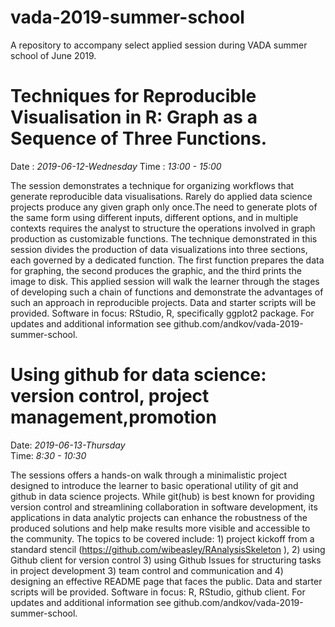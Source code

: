 # vada-2019-summer-school
A repository to accompany select applied session during VADA summer school of June 2019.

# Techniques for Reproducible Visualisation in R: Graph as a Sequence of Three Functions. 
Date : _2019-06-12-Wednesday_
Time : _13:00 - 15:00_

The session demonstrates a technique for organizing workflows that generate reproducible data visualisations. Rarely do applied data science projects produce any given graph only once.The need to generate plots of the same form using different inputs, different options, and in multiple contexts requires the analyst to structure the operations involved in graph production as customizable functions. The technique demonstrated in this session divides the production of data visualizations into three sections, each governed by a dedicated function. The first function prepares the data for graphing, the second produces the graphic, and the third prints the image to disk. This applied session will walk the learner through the stages of developing such a chain of functions and demonstrate the advantages of such an approach in reproducible projects. Data and starter scripts will be provided. Software in focus: RStudio, R, specifically ggplot2 package. For updates and additional information see github.com/andkov/vada-2019-summer-school.

# Using github for data science:  version control, project management,promotion  
Date: _2019-06-13-Thursday_  
Time: _8:30 - 10:30_  

The sessions offers a hands-on walk through a minimalistic project designed to introduce the learner to basic operational utility of git and github in data science projects. While git(hub) is best known for providing version control and streamlining collaboration in software development, its applications in data analytic projects can enhance the robustness of the produced solutions and help make results more visible and accessible to the community. The topics to be covered include: 1) project kickoff from a standard stencil (https://github.com/wibeasley/RAnalysisSkeleton ),  2) using Github client for version control 3) using Github Issues for structuring tasks in project development 3) team control and communication and 4) designing an effective README page that faces the public. Data and starter scripts will be provided. Software in focus: R, RStudio, github client. For updates and additional information see github.com/andkov/vada-2019-summer-school.
